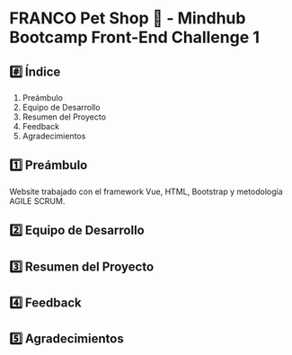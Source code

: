 # FRANCO Pet Shop 🐶 - Mindhub Bootcamp Front-End Challenge 1

## #️⃣ Índice
1. Preámbulo
2. Equipo de Desarrollo
3. Resumen del Proyecto
4. Feedback
5. Agradecimientos

## 1️⃣ Preámbulo

Website trabajado con el framework Vue, HTML, Bootstrap y metodología AGILE SCRUM. 

## 2️⃣ Equipo de Desarrollo

## 3️⃣ Resumen del Proyecto

## 4️⃣ Feedback

## 5️⃣ Agradecimientos


